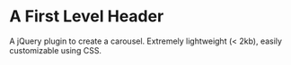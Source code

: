 A First Level Header
====================

A jQuery plugin to create a carousel. Extremely lightweight (< 2kb), easily customizable using CSS.